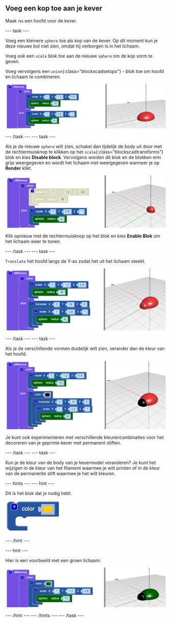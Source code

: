 ## Voeg een kop toe aan je kever

Maak nu een hoofd voor de kever.

--- task ---

Voeg een kleinere `sphere` toe als kop van de kever. Op dit moment kun je deze nieuwe bol niet zien, omdat hij verborgen is in het lichaam.

Voeg ook een `scale` blok toe aan de nieuwe `sphere` om de kop vorm te geven.

Voeg vervolgens een `union`{:class="blockscadsetops"} - blok toe om hoofd en lichaam te combineren.

![schermafbeelding](images/bug-head-hidden.png)

--- /task --- --- task ---

Als je de nieuwe `sphere` wilt zien, schakel dan tijdelijk de body uit door met de rechtermuisknop te klikken op het `scale`{:class="blockscadtransforms"} blok en kies **Disable block**. Vervolgens worden dit blok en de blokken erin grijs weergegeven en wordt het lichaam niet weergegeven wanneer je op **Render** klikt.

![schermafbeelding](images/bug-disable.png)

Klik opnieuw met de rechtermuisknop op het blok en kies **Enable Blok** om het lichaam weer te tonen.

--- /task --- --- task ---

`Translate` het hoofd langs de Y-as zodat het uit het lichaam steekt.

  ![schermafbeelding](images/bug-head.png)

--- /task --- --- task ---

Als je de verschillende vormen duidelijk wilt zien, verander dan de kleur van het hoofd.

![schermafbeelding](images/bug-head-black.png)

Je kunt ook experimenteren met verschillende kleurencombinaties voor het decoreren van je geprinte kever met permanent stiften.

--- /task --- --- task ---

Kun je de kleur van de body van je kevermodel veranderen? Je kunt het wijzigen in de kleur van het filament waarmee je wilt printen of in de kleur van de permanente stift waarmee je het wilt kleuren.

--- hints --- --- hint ---

Dit is het blok dat je nodig hebt.

![schermafbeelding](images/bug-colour-block.png)

--- /hint ---

--- hint ---

Hier is een voorbeeld met een groen lichaam:

![schermafbeelding](images/bug-body-colour.png)

--- /hint --- --- /hints --- --- /task ---




  
